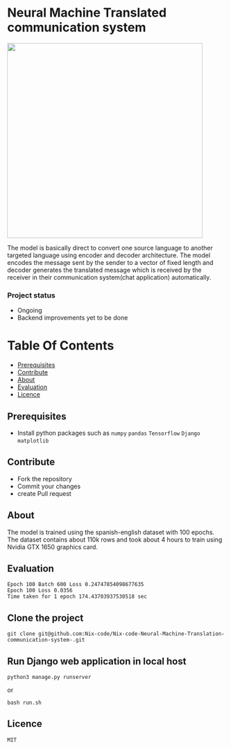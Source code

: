 <h1 style="border: 0;"> Neural Machine Translated communication system </h1>


<img src="https://raw.githubusercontent.com/Nix-code/Nix-code-Neural-Machine-Translation-communication-system-/main/src/nmt_chat/assets/static/images/nmt-chat.gif" height="450">

The model is basically direct to convert one source language to another targeted language using encoder and decoder architecture. The model encodes the message sent by the sender to a vector of fixed length and decoder generates the translated message which is received by the receiver in their communication system(chat application) automatically.

### Project status
- Ongoing 
- Backend improvements yet to be done

# Table Of Contents

-   [Prerequisites](#prerequisites)
-   [Contribute](#Contribute)
-   [About](#About)
-   [Evaluation](#Evaluation)
-   [Licence](#Licence)



## Prerequisites

-   Install python packages such as `numpy` `pandas` `Tensorflow` `Django` `matplotlib`


## Contribute


-   Fork the repository
-   Commit your changes
-   create Pull request

## About
The model is trained using the spanish-english dataset with 100 epochs. The dataset contains about 110k rows and took about 4 hours to train using Nvidia GTX 1650 graphics card.

## Evaluation
```
Epoch 100 Batch 600 Loss 0.24747854098677635
Epoch 100 Loss 0.0356
Time taken for 1 epoch 174.43703937530518 sec
```

## Clone the project

```
git clone git@github.com:Nix-code/Nix-code-Neural-Machine-Translation-communication-system-.git
```

## Run Django web application in local host
```
python3 manage.py runserver
```
or
```
bash run.sh
```


## Licence
```MIT```
